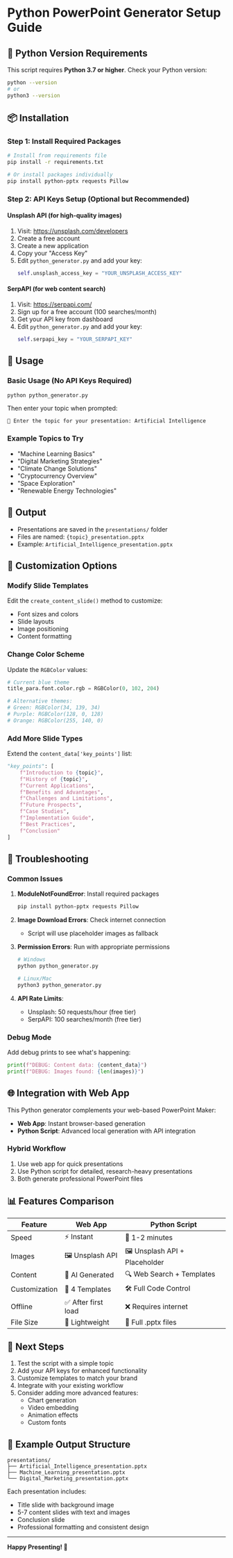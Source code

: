 # Python PowerPoint Generator Setup Guide

## 🐍 Python Version Requirements

This script requires **Python 3.7 or higher**. Check your Python version:

```bash
python --version
# or
python3 --version
```

## 📦 Installation

### Step 1: Install Required Packages

```bash
# Install from requirements file
pip install -r requirements.txt

# Or install packages individually
pip install python-pptx requests Pillow
```

### Step 2: API Keys Setup (Optional but Recommended)

#### Unsplash API (for high-quality images)

1. Visit: https://unsplash.com/developers
2. Create a free account
3. Create a new application
4. Copy your "Access Key"
5. Edit `python_generator.py` and add your key:
   ```python
   self.unsplash_access_key = "YOUR_UNSPLASH_ACCESS_KEY"
   ```

#### SerpAPI (for web content search)

1. Visit: https://serpapi.com/
2. Sign up for a free account (100 searches/month)
3. Get your API key from dashboard
4. Edit `python_generator.py` and add your key:
   ```python
   self.serpapi_key = "YOUR_SERPAPI_KEY"
   ```

## 🚀 Usage

### Basic Usage (No API Keys Required)

```bash
python python_generator.py
```

Then enter your topic when prompted:

```
📝 Enter the topic for your presentation: Artificial Intelligence
```

### Example Topics to Try

- "Machine Learning Basics"
- "Digital Marketing Strategies"
- "Climate Change Solutions"
- "Cryptocurrency Overview"
- "Space Exploration"
- "Renewable Energy Technologies"

## 📁 Output

- Presentations are saved in the `presentations/` folder
- Files are named: `{topic}_presentation.pptx`
- Example: `Artificial_Intelligence_presentation.pptx`

## 🎨 Customization Options

### Modify Slide Templates

Edit the `create_content_slide()` method to customize:

- Font sizes and colors
- Slide layouts
- Image positioning
- Content formatting

### Change Color Scheme

Update the `RGBColor` values:

```python
# Current blue theme
title_para.font.color.rgb = RGBColor(0, 102, 204)

# Alternative themes:
# Green: RGBColor(34, 139, 34)
# Purple: RGBColor(128, 0, 128)
# Orange: RGBColor(255, 140, 0)
```

### Add More Slide Types

Extend the `content_data['key_points']` list:

```python
"key_points": [
    f"Introduction to {topic}",
    f"History of {topic}",
    f"Current Applications",
    f"Benefits and Advantages",
    f"Challenges and Limitations",
    f"Future Prospects",
    f"Case Studies",
    f"Implementation Guide",
    f"Best Practices",
    f"Conclusion"
]
```

## 🔧 Troubleshooting

### Common Issues

1. **ModuleNotFoundError**: Install required packages

   ```bash
   pip install python-pptx requests Pillow
   ```

2. **Image Download Errors**: Check internet connection

   - Script will use placeholder images as fallback

3. **Permission Errors**: Run with appropriate permissions

   ```bash
   # Windows
   python python_generator.py

   # Linux/Mac
   python3 python_generator.py
   ```

4. **API Rate Limits**:
   - Unsplash: 50 requests/hour (free tier)
   - SerpAPI: 100 searches/month (free tier)

### Debug Mode

Add debug prints to see what's happening:

```python
print(f"DEBUG: Content data: {content_data}")
print(f"DEBUG: Images found: {len(images)}")
```

## 🌐 Integration with Web App

This Python generator complements your web-based PowerPoint Maker:

- **Web App**: Instant browser-based generation
- **Python Script**: Advanced local generation with API integration

### Hybrid Workflow

1. Use web app for quick presentations
2. Use Python script for detailed, research-heavy presentations
3. Both generate professional PowerPoint files

## 📊 Features Comparison

| Feature       | Web App             | Python Script                 |
| ------------- | ------------------- | ----------------------------- |
| Speed         | ⚡ Instant          | 🔄 1-2 minutes                |
| Images        | 🖼️ Unsplash API     | 🖼️ Unsplash API + Placeholder |
| Content       | 🤖 AI Generated     | 🔍 Web Search + Templates     |
| Customization | 🎨 4 Templates      | 🛠️ Full Code Control          |
| Offline       | ✅ After first load | ❌ Requires internet          |
| File Size     | 📱 Lightweight      | 💾 Full .pptx files           |

## 🚀 Next Steps

1. Test the script with a simple topic
2. Add your API keys for enhanced functionality
3. Customize templates to match your brand
4. Integrate with your existing workflow
5. Consider adding more advanced features:
   - Chart generation
   - Video embedding
   - Animation effects
   - Custom fonts

## 📝 Example Output Structure

```
presentations/
├── Artificial_Intelligence_presentation.pptx
├── Machine_Learning_presentation.pptx
└── Digital_Marketing_presentation.pptx
```

Each presentation includes:

- Title slide with background image
- 5-7 content slides with text and images
- Conclusion slide
- Professional formatting and consistent design

---

**Happy Presenting! 🎉**
